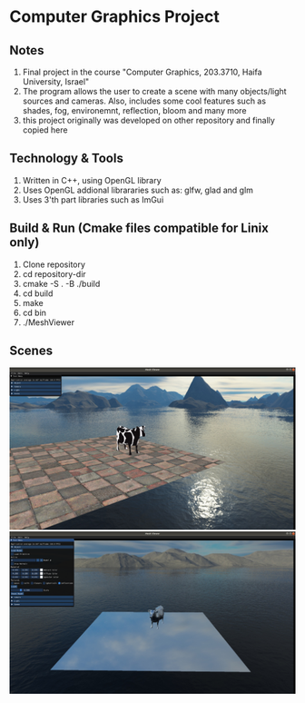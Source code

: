# Computer Graphics Project

## Notes
1. Final project in the course "Computer Graphics, 203.3710, Haifa University, Israel"
2. The program allows the user to create a scene with many objects/light sources and cameras. Also, includes some cool features such as shades, fog, environemnt, reflection, bloom and many more
3. this project originally was developed on other repository and finally copied here

## Technology & Tools
1. Written in C++, using OpenGL library
2. Uses OpenGL addional librararies such as: glfw, glad and glm
3. Uses 3'th part libraries such as ImGui

## Build & Run (Cmake files compatible for Linix only)
1. Clone repository</br>
2. cd repository-dir</br>
3. cmake -S . -B ./build</br>
4. cd build</br>
5. make</br>
6. cd bin</br>
7. ./MeshViewer</br>

## Scenes
![alt text](Photos/Scene_1.png "Title")
![alt text](Photos/Scene_2.png "Title")
